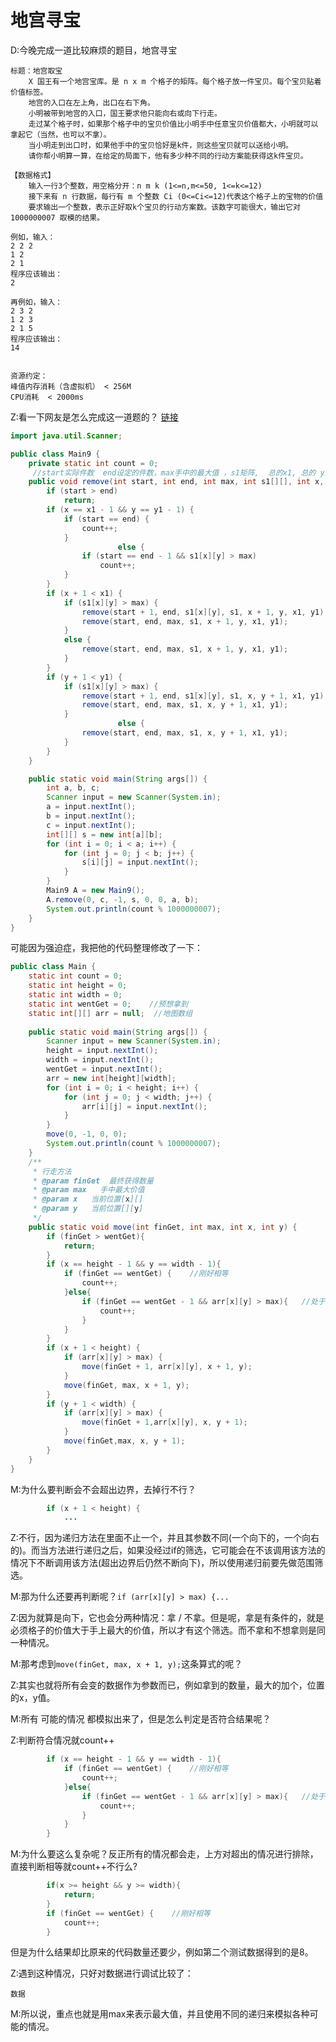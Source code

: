 # 地宫寻宝   

D:今晚完成一道比较麻烦的题目，地宫寻宝

```
标题：地宫取宝
    X 国王有一个地宫宝库。是 n x m 个格子的矩阵。每个格子放一件宝贝。每个宝贝贴着价值标签。
    地宫的入口在左上角，出口在右下角。
    小明被带到地宫的入口，国王要求他只能向右或向下行走。
    走过某个格子时，如果那个格子中的宝贝价值比小明手中任意宝贝价值都大，小明就可以拿起它（当然，也可以不拿）。
    当小明走到出口时，如果他手中的宝贝恰好是k件，则这些宝贝就可以送给小明。
    请你帮小明算一算，在给定的局面下，他有多少种不同的行动方案能获得这k件宝贝。

【数据格式】
    输入一行3个整数，用空格分开：n m k (1<=n,m<=50, 1<=k<=12)
    接下来有 n 行数据，每行有 m 个整数 Ci (0<=Ci<=12)代表这个格子上的宝物的价值
    要求输出一个整数，表示正好取k个宝贝的行动方案数。该数字可能很大，输出它对 1000000007 取模的结果。

例如，输入：
2 2 2
1 2
2 1
程序应该输出：
2

再例如，输入：
2 3 2
1 2 3
2 1 5
程序应该输出：
14


资源约定：
峰值内存消耗（含虚拟机） < 256M
CPU消耗  < 2000ms
```

Z:看一下网友是怎么完成这一道题的？  [链接](https://blog.csdn.net/qq_34789775/article/details/72910025)  

```java
import java.util.Scanner;

public class Main9 {
    private static int count = 0;
     //start实际件数  end设定的件数，max手中的最大值 ，s1矩阵,  总的x1, 总的 y1
    public void remove(int start, int end, int max, int s1[][], int x, int y, int x1, int y1) {
        if (start > end)
            return;
        if (x == x1 - 1 && y == y1 - 1) {
            if (start == end) {
                count++;
            }
                        else {
                if (start == end - 1 && s1[x][y] > max)
                    count++;
            }
        }
        if (x + 1 < x1) {
            if (s1[x][y] > max) {
                remove(start + 1, end, s1[x][y], s1, x + 1, y, x1, y1);
                remove(start, end, max, s1, x + 1, y, x1, y1);
            }
            else {
                remove(start, end, max, s1, x + 1, y, x1, y1);
            }
        }
        if (y + 1 < y1) {
            if (s1[x][y] > max) {
                remove(start + 1, end, s1[x][y], s1, x, y + 1, x1, y1);
                remove(start, end, max, s1, x, y + 1, x1, y1);
            } 
                        else {
                remove(start, end, max, s1, x, y + 1, x1, y1);
            }
        }
    }

    public static void main(String args[]) {
        int a, b, c;
        Scanner input = new Scanner(System.in);
        a = input.nextInt();
        b = input.nextInt();
        c = input.nextInt();
        int[][] s = new int[a][b];
        for (int i = 0; i < a; i++) {
            for (int j = 0; j < b; j++) {
                s[i][j] = input.nextInt();
            }
        }
        Main9 A = new Main9();
        A.remove(0, c, -1, s, 0, 0, a, b);
        System.out.println(count % 1000000007);
    }
}
```

可能因为强迫症，我把他的代码整理修改了一下：

```java
public class Main {
    static int count = 0;
    static int height = 0;
    static int width = 0;
    static int wentGet = 0;    //预想拿到
    static int[][] arr = null;  //地图数组
 
    public static void main(String args[]) {
        Scanner input = new Scanner(System.in);
        height = input.nextInt();
        width = input.nextInt();
        wentGet = input.nextInt();
        arr = new int[height][width];
        for (int i = 0; i < height; i++) {
            for (int j = 0; j < width; j++) {
                arr[i][j] = input.nextInt();
            }
        }
        move(0, -1, 0, 0);
        System.out.println(count % 1000000007);
    }
    /**
     * 行走方法 
     * @param finGet  最终获得数量
     * @param max   手中最大价值
     * @param x   当前位置[x][]
     * @param y   当前位置[][y]
     */
    public static void move(int finGet, int max, int x, int y) {
        if (finGet > wentGet){
        	return;
        }
        if (x == height - 1 && y == width - 1){
            if (finGet == wentGet) {    //刚好相等
                count++;
            }else{
	            if (finGet == wentGet - 1 && arr[x][y] > max){   //处于最后一格
	            	count++;
	            }
	        }
        }
        if (x + 1 < height) {
            if (arr[x][y] > max) {
            	move(finGet + 1, arr[x][y], x + 1, y);
            }
            move(finGet, max, x + 1, y);
        }
        if (y + 1 < width) {
            if (arr[x][y] > max) {
            	move(finGet + 1,arr[x][y], x, y + 1);
            }
            move(finGet,max, x, y + 1);
        }
    }
}
```

M:为什么要判断会不会超出边界，去掉行不行？

```java
        if (x + 1 < height) {
            ...
```

Z:不行，因为递归方法在里面不止一个，并且其参数不同(一个向下的，一个向右的)。而当方法进行递归之后，如果没经过if的筛选，它可能会在不该调用该方法的情况下不断调用该方法(超出边界后仍然不断向下)，所以使用递归前要先做范围筛选。

M:那为什么还要再判断呢？``if (arr[x][y] > max) {...``  

Z:因为就算是向下，它也会分两种情况：拿 / 不拿。但是呢，拿是有条件的，就是必须格子的价值大于手上最大的价值，所以才有这个筛选。而不拿和不想拿则是同一种情况。

M:那考虑到``move(finGet, max, x + 1, y);``这条算式的呢？

Z:其实也就将所有会变的数据作为参数而已，例如拿到的数量，最大的加个，位置的x，y值。

M:所有 可能的情况 都模拟出来了，但是怎么判定是否符合结果呢？

Z:判断符合情况就count++

```java
        if (x == height - 1 && y == width - 1){
            if (finGet == wentGet) {    //刚好相等
                count++;
            }else{
	            if (finGet == wentGet - 1 && arr[x][y] > max){   //处于最后一格
	            	count++;
	            }
	        }
        }
```

M:为什么要这么复杂呢？反正所有的情况都会走，上方对超出的情况进行排除，直接判断相等就count++不行么?

```java
        if(x >= height && y >= width){
        	return;
        }
	    if (finGet == wentGet) {    //刚好相等
            count++;
        }
```

但是为什么结果却比原来的代码数量还要少，例如第二个测试数据得到的是8。

Z:遇到这种情况，只好对数据进行调试比较了：

```
数据
```















M:所以说，重点也就是用max来表示最大值，并且使用不同的递归来模拟各种可能的情况。

  











